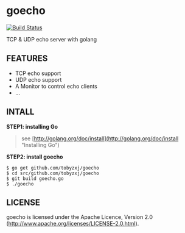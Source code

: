 goecho
======
[![Build Status](https://drone.io/github.com/tobyzxj/goecho/status.png)](https://drone.io/github.com/tobyzxj/goecho/latest)

TCP &amp; UDP echo server with golang


## FEATURES

* TCP echo support
* UDP echo support
* A Monitor to control echo clients
* ...


## INTALL

**STEP1: installing Go**
	
> see [http://golang.org/doc/install](http://golang.org/doc/install "Installing Go")

    
**STEP2: install goecho**

    $ go get github.com/tobyzxj/goecho
    $ cd src/github.com/tobyzxj/goecho
    $ git build goecho.go
    $ ./goecho
     

## LICENSE

goecho is licensed under the Apache Licence, Version 2.0
(http://www.apache.org/licenses/LICENSE-2.0.html).
